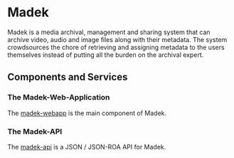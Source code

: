 # Madek 

Madek is a media archival, management and sharing system that can archive
video, audio and image files along with their metadata. The system crowdsources
the chore of retrieving and assigning metadata to the users themselves instead
of putting all the burden on the archival expert.


## Components and Services 

### The Madek-Web-Application 

The [madek-webapp](https://github.com/Madek/madek-webapp) is the main component
of Madek. 


### The Madek-API

The [madek-api](https://github.com/Madek/madek-api) is a JSON / JSON-ROA API
for Madek.

